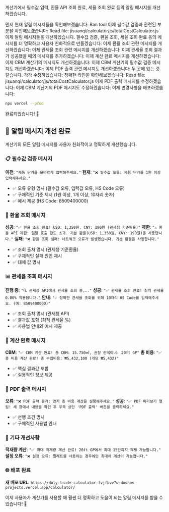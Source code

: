 계산기에서 필수값 입력, 환율 API 조회 완료, 세율 조회 완료 등의 알림 메시지를 개선하겠습니다. 

먼저 현재 알림 메시지들을 확인해보겠습니다:
Ran tool
이제 필수값 검증과 관련된 부분을 확인해보겠습니다:
Read file: jisuanqi/calculator/js/totalCostCalculator.js
이제 알림 메시지들을 개선하겠습니다. 필수값 검증, 환율 조회, 세율 조회 완료 등의 메시지를 더 명확하고 사용자 친화적으로 만들겠습니다:
이제 환율 조회 관련 메시지를 개선하겠습니다:
이제 관세율 조회 관련 메시지를 개선하겠습니다:
이제 관세율 조회 결과가 성공했을 때의 메시지를 추가하겠습니다:
이제 계산 완료 메시지를 개선하겠습니다:
이제 CBM 계산기의 메시지도 개선하겠습니다:
이제 CBM 계산기의 필수값 검증 메시지도 개선하겠습니다:
이제 PDF 출력 관련 메시지도 개선하겠습니다:
두 곳에 있는 것 같습니다. 각각 수정하겠습니다:
정확한 라인을 확인해보겠습니다:
Read file: jisuanqi/calculator/js/totalCostCalculator.js
이제 PDF 출력 메시지를 수정하겠습니다:
이제 CBM 계산기의 PDF 메시지도 수정하겠습니다:
이제 변경사항을 배포하겠습니다:
```bash
npx vercel --prod
```
완료되었습니다! 🎉

## 🔄 알림 메시지 개선 완료

계산기의 모든 알림 메시지를 사용자 친화적이고 명확하게 개선했습니다:

### 📋 필수값 검증 메시지

**이전**: `"제품 단가를 올바르게 입력해주세요."`
**현재**: `"❌ 필수값 오류: 제품 단가를 1원 이상 입력해주세요."`

- ✅ 오류 유형 명시 (필수값 오류, 입력값 오류, HS Code 오류)
- ✅ 구체적인 기준 제시 (1원 이상, 1개 이상, 10자리 숫자)
- ✅ 예시 제공 (HS Code: 8509400000)

### 💱 환율 조회 메시지

**성공**: `"✅ 환율 조회 완료! USD: 1,350원, CNY: 190원 (관세청 기준환율)"`
**제한**: `"⚠️ 환율 API 제한: 일일 호출 한도 초과. 기본 환율(USD: 1,350원, CNY: 190원)을 사용합니다."`
**실패**: `"❌ 환율 조회 실패: 네트워크 오류가 발생했습니다. 기본 환율을 사용합니다."`

- ✅ 조회 출처 명시 (관세청 기준환율)
- ✅ 구체적인 실패 원인 제시
- ✅ 대체 값 명시

### 📊 관세율 조회 메시지

**진행 중**: `"🔍 관세청 API에서 관세율 조회 중..."`
**성공**: `"✅ 관세율 조회 완료! 최적 관세율 0.00% 적용됩니다."`
**안내**: `"💡 정확한 관세율 조회를 위해 10자리 HS Code를 입력해주세요. (예: 8509400000)"`

- ✅ 조회 출처 명시 (관세청 API)
- ✅ 결과값 포함 (최적 관세율 %)
- ✅ 사용법 안내와 예시 제공

### 🎯 계산 완료 메시지

**CBM**: `"✅ CBM 계산 완료! 총 CBM: 15.750㎥, 권장 컨테이너: 20ft GP"`
**총 비용**: `"✅ 총 비용 계산 완료! 총 수입비용: ₩5,432,100 (개당 ₩5,432)"`

- ✅ 핵심 결과값 포함
- ✅ 실용적인 정보 제공

### 📄 PDF 출력 메시지

**오류**: `"❌ PDF 출력 불가: 먼저 총 비용 계산을 실행해주세요."`
**성공**: `"✅ PDF 미리보기 열림! 새 창에서 내용을 확인 후 우측 상단 'PDF 출력' 버튼을 클릭하세요."`

- ✅ 선행 조건 명시
- ✅ 구체적인 사용법 안내

### 🔧 기타 개선사항

**적재량 계산**: `"✅ 최대 적재량 계산 완료! 20ft GP에서 최대 15단까지 적재 가능합니다."`
**설정 오류**: `"❌ 설정 오류: 팔레트를 사용하는 경우에만 최대치 계산이 가능합니다."`

### 🌐 배포 완료
**새 배포 URL**: `https://duly-trade-calculator-fvjfbvv7w-doohos-projects.vercel.app/calculator/`

이제 사용자가 계산기를 사용할 때 훨씬 더 명확하고 도움이 되는 알림 메시지를 받을 수 있습니다! 🎯